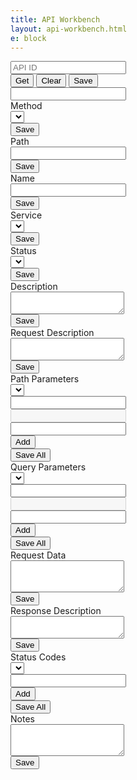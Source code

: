 ```yaml
---
title: API Workbench
layout: api-workbench.html
e: block
---
```


<form class="api-workbench">
  <div class="form-row">
    <div class="col-sm-2">
      <div class="form-row">
        <div class="form-group col">
          <input id="api-id-input" type="text" class="form-control form-control-sm" placeholder="API ID">
        </div>
      </div>
    </div>
    <div class="col-sm-2">
      <div class="form-row">
        <div class="form-group col">
          <div class="btn-group special" role="group">
            <button id="api-get-btn" type="button" class="btn btn-sm btn-outline-dark">Get</button>
            <button id="api-clear-btn" type="button" class="btn btn-sm btn-outline-dark">Clear</button>
            <button id="api-save-btn" type="button" class="btn btn-sm btn-outline-dark">Save</button>
          </div>
        </div>
      </div>
    </div>
    <div class="col-sm-6"></div>
    <div class="col-sm-2">
      <div class="form-row">
        <div class="form-group col-12">
          <input id="aca-access-token" type="password" class="form-control form-control-sm" autocomplete='new-password'>
        </div>
      </div>
    </div>
  </div>
  <div class="form-row">
    <div class="col-sm-4">
      <div class="form-row">
        <div class="col-sm-12">
          <label>Method</label>
        </div>
      </div>
      <div class="form-row">
        <div class="form-group col">
          <select id="api-method-select" class="form-control form-control-sm"></select>
        </div>
        <div class="form-group col-auto edit-mode">
          <button id="api-method-btn" type="button" class="btn btn-sm btn-block btn-outline-secondary save">Save</button>
        </div>
      </div>
    </div>
    <div class="col-sm-8">
      <div class="form-row">
        <div class="col-sm-12">
          <label>Path</label>
        </div>
      </div>
      <div class="form-row">
        <div class="form-group col">
          <input id="api-path-input" type="text" class="form-control form-control-sm">
        </div>
        <div class="form-group col-auto edit-mode">
          <button id="api-path-btn" type="button" class="btn btn-sm btn-block btn-outline-secondary save">Save</button>
        </div>
      </div>
    </div>
  </div>
  <div class="form-row">
    <div class="col-sm-4">
      <div class="form-row">
        <div class="col-sm-12">
          <label>Name</label>
        </div>
      </div>
      <div class="form-row">
        <div class="form-group col">
          <input id="api-name-input" type="text" class="form-control form-control-sm">
        </div>
        <div class="form-group col-auto edit-mode">
          <button id="api-name-btn" type="button" class="btn btn-sm btn-block btn-outline-secondary save">Save</button>
        </div>
      </div>
    </div>
    <div class="col-sm-4">
      <div class="form-row">
        <div class="col-sm-12">
          <label>Service</label>
        </div>
      </div>
      <div class="form-row">
        <div class="form-group col">
          <select id="api-service-select" class="form-control form-control-sm"></select>
        </div>
        <div class="form-group col-auto edit-mode">
          <button id="api-service-btn" type="button" class="btn btn-sm btn-block btn-outline-secondary save">Save</button>
        </div>
      </div>
    </div>
    <div class="col-sm-4">
      <div class="form-row">
        <div class="col-sm-12">
          <label>Status</label>
        </div>
      </div>
      <div class="form-row">
        <div class="form-group col">
          <select id="api-status-select" class="form-control form-control-sm"></select>
        </div>
        <div class="form-group col-auto edit-mode">
          <button id="api-status-btn" type="button" class="btn btn-sm btn-block btn-outline-secondary save">Save</button>
        </div>
      </div>
    </div>
  </div>
  <div class="form-row"><div class="col-12"><label>Description</label></div></div>
  <div class="form-row">
    <div class="form-group col"><textarea id="api-description-textarea" class="form-control form-control-sm" rows="2"></textarea></div>
    <div class="form-group col-auto edit-mode"><button id="api-description-btn" type="button" class="btn btn-sm btn-block btn-outline-secondary save">Save</button></div>
  </div>
  <div class="form-row"><div class="col-12"><label>Request Description</label></div></div>
  <div class="form-row">
    <div class="form-group col"><textarea id="api-request-description-textarea" class="form-control form-control-sm" rows="2"></textarea></div>
    <div class="form-group col-auto edit-mode"><button id="api-request-description-btn" type="button" class="btn btn-sm btn-block btn-outline-secondary save">Save</button></div>
  </div>
  <div class="form-row"><div class="col-12"><label>Path Parameters</label></div></div>
  <div id="api-path-parameter-divs"></div>
  <div class="form-row">
    <div class="form-group col-sm-2"><select id="api-path-parameters-select" class="form-control form-control-sm"></select></div>
    <div class="form-group col-sm-1"><input type="text" class="form-control form-control-sm pos"></div>
    <div class="form-group col-sm-2"><input type="text" class="form-control form-control-sm type" disabled></div>
    <div class="form-group col-sm-4"><input type="text" class="form-control form-control-sm description"></div>
    <div class="form-group col-auto"><button type="button" class="btn btn-sm btn-block btn-outline-secondary add-path-parameter">Add</button></div>
    <div class="form-group col-auto edit-mode"><button type="button" class="btn btn-sm btn-block btn-outline-secondary save-all">Save All</button></div>
  </div>
  <div class="form-row"><div class="col-12"><label>Query Parameters</label></div></div>
  <div id="api-query-parameter-divs"></div>
  <div class="form-row">
    <div class="form-group col-sm-2"><select id="api-query-parameters-select" class="form-control form-control-sm"></select></div>
    <div class="form-group col-sm-1"><input type="text" class="form-control form-control-sm pos"></div>
    <div class="form-group col-sm-2"><input type="text" class="form-control form-control-sm type" disabled></div>
    <div class="form-group col-sm-4"><input type="text" class="form-control form-control-sm description"></div>
    <div class="form-group col-auto"><button type="button" class="btn btn-sm btn-block btn-outline-secondary add-query-parameter">Add</button></div>
    <div class="form-group col-auto edit-mode"><button type="button" class="btn btn-sm btn-block btn-outline-secondary save-all">Save All</button></div>
  </div>
  <div class="form-row"><div class="col-12"><label>Request Data</label></div></div>
  <div class="form-row">
    <div class="form-group col"><textarea id="api-request-data-textarea" class="form-control form-control-sm" rows="3"></textarea></div>
    <div class="form-group col-auto edit-mode"><button type="button" class="btn btn-sm btn-block btn-outline-secondary save">Save</button></div>
  </div>
  <div class="form-row"><div class="col-12"><label>Response Description</label></div></div>
  <div class="form-row">
    <div class="form-group col"><textarea id="api-response-description-textarea" class="form-control form-control-sm" rows="2"></textarea></div>
    <div class="form-group col-auto edit-mode"><button id="api-response-description-btn" type="button" class="btn btn-sm btn-block btn-outline-secondary save">Save</button></div>
  </div>
  <div class="form-row"><div class="col-12"><label>Status Codes</label></div></div>
  <div id="api-status-code-divs"></div>
  <div class="form-row">
    <div class="form-group col-sm-2"><select id="api-status-codes-select" class="form-control form-control-sm"></select></div>
    <div class="form-group col-sm-3"><input type="text" class="form-control form-control-sm text"></div>
    <div class="form-group col-auto"><button type="button" class="btn btn-sm btn-block btn-outline-secondary add-status-code">Add</button></div>
    <div class="form-group col-auto edit-mode"><button type="button" class="btn btn-sm btn-block btn-outline-secondary save-all">Save All</button></div>
  </div>
  <div class="form-row"><div class="col-12"><label>Notes</label></div></div>
  <div class="form-row">
    <div class="form-group col"><textarea id="api-notes-textarea" class="form-control form-control-sm" rows="3"></textarea></div>
    <div class="form-group col-auto edit-mode"><button id="api-notes-btn" type="button" class="btn btn-sm btn-block btn-outline-secondary save">Save</button></div>
  </div>
</form>
